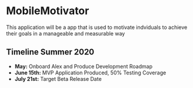 # MobileMotivator
This application will be a app that is used to motivate indviduals to achieve their goals in a manageable and measurable way
## Timeline Summer 2020 
* **May:** Onboard Alex and Produce Development Roadmap
* **June 15th:** MVP Application Produced, 50% Testing Coverage
* **July 21st:** Target Beta Release Date
